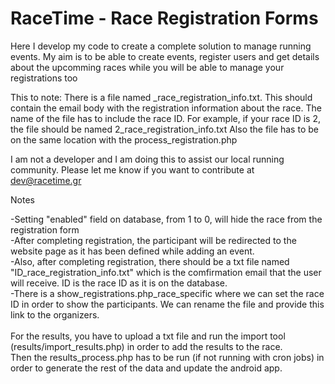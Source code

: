 # RaceTime - Race Registration Forms 

Here I develop my code to create a complete solution to manage running events.
My aim is to be able to create events, register users and get details about the upcomming races while you will be able to manage your registrations too

This to note:
There is a file named _race_registration_info.txt. This should contain the email body with the registration information about the race.
The name of the file has to include the race ID. For example, if your race ID is 2, the file should be named 2_race_registration_info.txt
Also the file has to be on the same location with the process_registration.php

I am not a developer and I am doing this to assist our local running community.
Please let me know if you want to contribute at dev@racetime.gr

Notes

-Setting "enabled" field on database, from 1 to 0, will hide the race from the registration form</br>
-After completing registration, the participant will be redirected to the website page as it has been defined while adding an event.</br>
-Also, after completing registration, there should be a txt file named "ID_race_registration_info.txt" which is the comfirmation email that the user will receive. ID is the race ID as it is on the database.</br>
-There is a show_registrations.php_race_specific where we can set the race ID in order to show the participants. We can rename the file and provide this link to the organizers.</br>
</br>
For the results, you have to upload a txt file and run the import tool (results/import_results.php) in order to add the results to the race.</br>
Then the results_process.php has to be run (if not running with cron jobs) in order to generate the rest of the data and update the android app.
